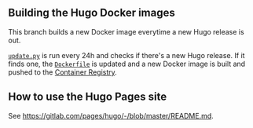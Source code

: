 ## Building the Hugo Docker images

This branch builds a new Docker image everytime a new Hugo release is out.

[`update.py`](update.py) is run every 24h and checks if there's a new Hugo
release. If it finds one, the [`Dockerfile`](Dockerfile) is updated and a new
Docker image is built and pushed to the [Container Registry](https://gitlab.com/pages/hugo/container_registry).

## How to use the Hugo Pages site

See <https://gitlab.com/pages/hugo/-/blob/master/README.md>.
